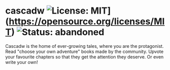 # cascadw ![License: MIT](https://img.shields.io/badge/License-MIT-yellow.svg)](https://opensource.org/licenses/MIT) ![Status: abandoned](https://img.shields.io/badge/status-abandoned-red.svg)

Cascadw is the home of ever-growing tales, where you are the protagonist. Read "choose your own adventure" books made by the community. Upvote your favourite chapters so that they get the attention they deserve. Or even write your own!